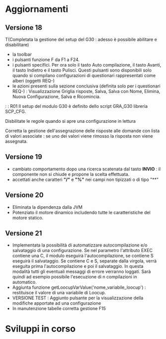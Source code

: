 # Aggiornamenti
## Versione 18
 T(Completata la gestione del setup del G30 :  adesso è possibile abilitare e disabilitare)
- la toolbar
- i pulsanti funzione F da F1 a F24.
- i pulsanti specifici. Per ora solo il tasto Auto compilazione, il tasto Avanti, il tasto Indietro e il tasto Pulisci. Questi pulsanti sono disponibili solo quando si compilano configurazioni di questionari rappresentati come alberi (oggetti REQ-)
- le azioni presenti sulla sezione conclusiva (definita solo per i questionari REQ-) :  Visualizzazione Griglia risposte, Salva, Salva con Nome, Elimina, Nuova Configurazione, Salva e Ricomincia.


 :  : R01 Il setup del modulo G30 è definito dello script GRA_G30 libreria SCP_CFG.

Disbilitate le regole quando si apre una configurazione in lettura

Corretta la gestione dell'assegnazione delle risposte alle domande con lista di valori associate :  se uno dei valori viene rimosso la risposta non viene assegnata.

## Versione 19

- cambiato comportamento dopo una ricerca scatenata dal tasto **INVIO** :  il componente non si chiude e propone la scelta effettuata.
- accettati anche caratteri **"/"** e **"%"** nei campi non tipizzati o di tipo "**"



## Versione 20

- Eliminata la dipendenza dalla JVM
- Potenziato il motore dinamico includendo tutte le caratteristiche del motore statico.



## Versione 21

- Implementata la possibilità di automatizzare autocompilazione e/o salvataggio di una configurazione. Se nel parametro l'attributo  EXEC contiene una C, il modulo eseguirà l'autocompilazione, se contiene S eseguirà il salvataggio. Se contiene C e S, separate dalla virgola, verrà eseguita prima l'autocompilazione e poi il salvataggio.
In questa modalità tutti gli eventuali messaggi di errore verranno loggati. Sarà quindi ad esempio possibile l'esecuzione di n compilazioni in automatico.
- Aggiunta funzione getLoocupVarValue('nome_variabile_loocup') :  restituisce il valore di una variabile di Loocup.
- VERSIONE TEST :  Aggiunto pulsante per la visualizzazione della modifiche apportate ad una configurazione
- In manutenzione tabelle corretta gestione F15




# Sviluppi in corso


